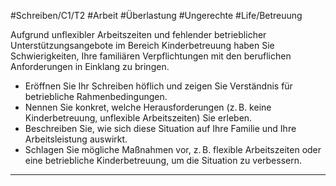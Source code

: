 #Schreiben/C1/T2 #Arbeit #Überlastung #Ungerechte
#Life/Betreuung

Aufgrund unflexibler Arbeitszeiten und fehlender betrieblicher Unterstützungsangebote im Bereich Kinderbetreuung haben Sie Schwierigkeiten, Ihre familiären Verpflichtungen mit den beruflichen Anforderungen in Einklang zu bringen.
- Eröffnen Sie Ihr Schreiben höflich und zeigen Sie Verständnis für betriebliche Rahmenbedingungen.
- Nennen Sie konkret, welche Herausforderungen (z. B. keine Kinderbetreuung, unflexible Arbeitszeiten) Sie erleben.
- Beschreiben Sie, wie sich diese Situation auf Ihre Familie und Ihre Arbeitsleistung auswirkt.
- Schlagen Sie mögliche Maßnahmen vor, z. B. flexible Arbeitszeiten oder eine betriebliche Kinderbetreuung, um die Situation zu verbessern.

---

